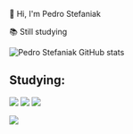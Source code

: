 👋 Hi, I'm Pedro Stefaniak

📚 Still studying


![Pedro Stefaniak GitHub stats](https://github-readme-stats.vercel.app/api?username=pedrostefaniak&show_icons=true&theme=radical)


## Studying:

<img src="https://img.shields.io/badge/HTML5-E34F26?style=for-the-badge&logo=html5&logoColor=white">    <img src="https://img.shields.io/badge/CSS3-1572B6?style=for-the-badge&logo=css3&logoColor=white">    <img src="https://img.shields.io/badge/JavaScript-F7DF1E?style=for-the-badge&logo=javascript&logoColor=black">

<img src="https://cdn.discordapp.com/attachments/741303867706310746/896164814827692072/unknown.png">

